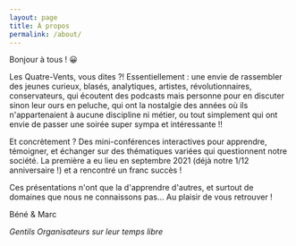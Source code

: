 ```yaml
---
layout: page
title: À propos
permalink: /about/
---
```


Bonjour à tous ! 😀

Les Quatre-Vents, vous dites ?! Essentiellement : une envie de rassembler des jeunes curieux, blasés, analytiques, artistes, révolutionnaires, conservateurs, qui écoutent des podcasts mais personne pour en discuter sinon leur ours en peluche, qui ont la nostalgie des années où ils n'appartenaient à aucune discipline ni métier, ou tout simplement qui ont envie de passer une soirée super sympa et intéressante !! 

Et concrètement ? Des mini-conférences interactives pour apprendre, témoigner, et échanger sur des thématiques variées qui questionnent notre société. La première a eu lieu en septembre 2021 (déjà notre 1/12 anniversaire !) et a rencontré un franc succès !

Ces présentations n'ont que la d'apprendre d'autres, et surtout de domaines que nous ne connaissons pas... Au plaisir de vous retrouver ! 

Béné & Marc

*Gentils Organisateurs sur leur temps libre*



